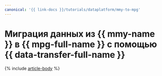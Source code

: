 ```yaml
---
canonical: '{{ link-docs }}/tutorials/dataplatform/mmy-to-mpg'
---
```


# Миграция данных из {{ mmy-name }} в {{ mpg-full-name }} с помощью {{ data-transfer-full-name }}

{% include [article-body](../../_tutorials/dataplatform/datatransfer/mmy-to-mpg.md) %}
